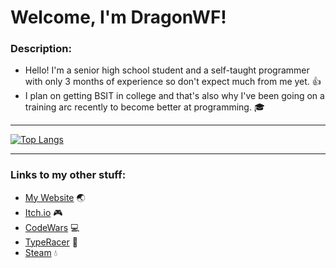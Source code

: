 # Welcome, I'm DragonWF!

### Description:
- Hello! I'm a senior high school student and a self-taught programmer with only 3 months of experience so don't expect much from me yet. :thumbsup:
- I plan on getting BSIT in college and that's also why I've been going on a training arc recently to become better at programming. :mortar_board:

---

[![Top Langs](https://github-readme-stats.vercel.app/api/top-langs/?username=DragunWF&layout=compact&theme=merko)](https://github.com/anuraghazra/github-readme-stats)

---

### Links to my other stuff:
- [My Website](https://dragonwf.netlify.app/) :earth_asia:
- [Itch.io](https://dragonwf.itch.io/) :video_game:
- [CodeWars](https://www.codewars.com/users/DragonWF) :computer:
- [TypeRacer](https://data.typeracer.com/pit/profile?user=dragonwf) :checkered_flag:
- [Steam](https://steamcommunity.com/profiles/76561198201145658) :droplet:
